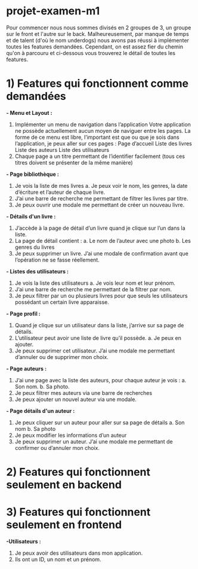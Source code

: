   # projet-examen-m1

Pour commencer nous nous sommes divisés en 2 groupes de 3, un groupe sur le front et l'autre sur le back. Malheureusement, par manque de temps et de talent (d'où le nom underdogs) nous avons pas réussi à implémenter toutes les features demandées. Cependant, on est assez fier du chemin qu'on à parcouru et ci-dessous vous trouverez le détail de toutes les features.

  # 1) Features qui fonctionnent comme demandées
  
**- Menu et Layout :**
1. Implémenter un menu de navigation dans l’application
Votre application ne possède actuellement aucun moyen de naviguer entre les pages.
La forme de ce menu est libre, l’important est que ou que je sois dans l’application, je
peux aller sur ces pages :
  Page d’accueil
  Liste des livres
  Liste des auteurs
  Liste des utilisateurs
2. Chaque page a un titre permettant de l’identifier facilement (tous ces titres doivent
se présenter de la même manière)

**- Page bibliothèque :**
1. Je vois la liste de mes livres
  a. Je peux voir le nom, les genres, la date d’écriture et l’auteur de chaque livre.
2. J’ai une barre de recherche me permettant de filtrer les livres par titre.
5. Je peux ouvrir une modale me permettant de créer un nouveau livre.

 **- Détails d'un livre :**
1. J’accède à la page de détail d’un livre quand je clique sur l’un dans la liste.
2. La page de détail contient :
  a. Le nom de l’auteur avec une photo
  b. Les genres du livres
3. Je peux supprimer un livre. J’ai une modale de confirmation avant que l’opération
ne se fasse réellement.

**- Listes des utilisateurs :**
1. Je vois la liste des utilisateurs
  a. Je vois leur nom et leur prénom.
2. J’ai une barre de recherche me permettant de la filtrer par nom.
3. Je peux filtrer par un ou plusieurs livres pour que seuls les utilisateurs possédant un
certain livre apparaisse.

**- Page profil :**
1. Quand je clique sur un utilisateur dans la liste, j’arrive sur sa page de détails.
2. L’utilisateur peut avoir une liste de livre qu’il possède.
  a. Je peux en ajouter.
6. Je peux supprimer cet utilisateur. J’ai une modale me permettant d’annuler ou de
supprimer mon choix.

**- Page auteurs :**
1. J’ai une page avec la liste des auteurs, pour chaque auteur je vois :
  a. Son nom.
  b. Sa photo.
2. Je peux filtrer mes auteurs via une barre de recherches
3. Je peux ajouter un nouvel auteur via une modale.

**- Page détails d'un auteur :**
1. Je peux cliquer sur un auteur pour aller sur sa page de détails
  a. Son nom
  b. Sa photo
2. Je peux modifier les informations d’un auteur
5. Je peux supprimer un auteur. J’ai une modale me permettant de confirmer ou
d’annuler mon choix.

  # 2) Features qui fonctionnent seulement en backend


  # 3) Features qui fonctionnent seulement en frontend
  **-Utilisateurs :**
1. Je peux avoir des utilisateurs dans mon application.
2. Ils ont un ID, un nom et un prénom.
